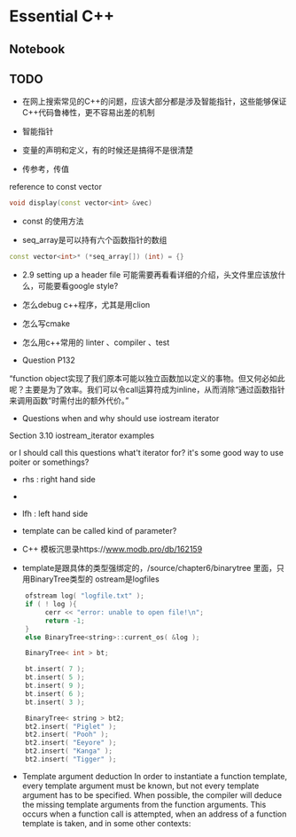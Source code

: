 # Essential C++

## Notebook

## TODO

+ 在网上搜索常见的C++的问题，应该大部分都是涉及智能指针，这些能够保证C++代码鲁棒性，更不容易出差的机制

+ 智能指针

+ 变量的声明和定义，有的时候还是搞得不是很清楚

+ 传参考，传值

reference to const vector

```c++
void display(const vector<int> &vec)
```

+ const 的使用方法

+ seq_array是可以持有六个函数指针的数组

```c++
const vector<int>* (*seq_array[]) (int) = {}
```

+ 2.9 setting up a header file
    可能需要再看看详细的介绍，头文件里应该放什么，可能要看google style?

+ 怎么debug c++程序，尤其是用clion

+ 怎么写cmake

+ 怎么用c++常用的 linter 、compiler 、test

+ Question P132

“function object实现了我们原本可能以独立函数加以定义的事物。但又何必如此呢？主要是为了效率。我们可以令call运算符成为inline，从而消除“通过函数指针来调用函数”时需付出的额外代价。”

+ Questions when and why should use iostream iterator

Section 3.10 iostream_iterator examples	

or I should call this questions what't iterator for? it's some good way to use poiter or somethings?

+ rhs : right hand side
+ 
+ lfh : left hand side

+ template can be called kind of parameter?

+ C++ 模板沉思录https://www.modb.pro/db/162159

+ template是跟具体的类型强绑定的，/source/chapter6/binarytree 里面，只用BinaryTree<string>类型的 ostream是logfiles

```c++
	ofstream log( "logfile.txt" );
	if ( ! log ){
		 cerr << "error: unable to open file!\n";
		 return -1;
	}
	else BinaryTree<string>::current_os( &log );

    BinaryTree< int > bt;

	bt.insert( 7 );
	bt.insert( 5 );
	bt.insert( 9 );
	bt.insert( 6 );
	bt.insert( 3 );

	BinaryTree< string > bt2;
	bt2.insert( "Piglet" );
	bt2.insert( "Pooh" );
	bt2.insert( "Eeyore" );
	bt2.insert( "Kanga" );
	bt2.insert( "Tigger" );
```

+ Template argument deduction
In order to instantiate a function template, every template argument must be known, but not every template argument has to be specified. When possible, the compiler will deduce the missing template arguments from the function arguments. This occurs when a function call is attempted, when an address of a function template is taken, and in some other contexts:
